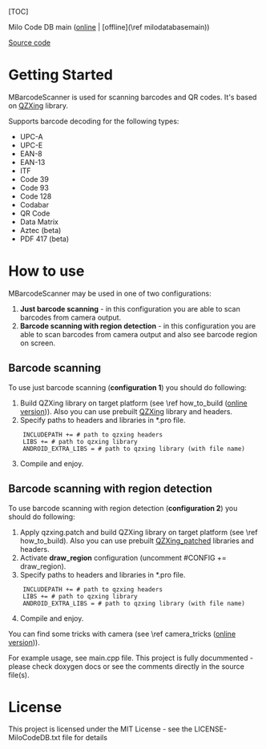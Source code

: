 [TOC]

Milo Code DB main ([online](https://docs.milosolutions.com/milo-code-db/main/) | [offline](\ref milodatabasemain))

[Source code](https://github.com/milosolutions/mbarcodescanner)

# Getting Started

MBarcodeScanner is used for scanning barcodes and QR codes. It's based on [QZXing](https://github.com/ftylitak/qzxing) library.

Supports barcode decoding for the following types: 

 * UPC-A 	
 * UPC-E 	
 * EAN-8 	
 * EAN-13 	
 * ITF 	
 * Code 39 
 * Code 93 	
 * Code 128 	
 * Codabar 	
 * QR Code
 * Data Matrix
 * Aztec (beta)
 * PDF 417 (beta)

# How to use

MBarcodeScanner may be used in one of two configurations:

1. **Just barcode scanning** - in this configuration you are able to scan barcodes from camera output. 
2. **Barcode scanning with region detection** - in this configuration you are able to scan barcodes from camera output and also see barcode region on screen.

## Barcode scanning

To use just barcode scanning (**configuration 1**) you should do following:
1. Build QZXing library on target platform (see \ref how_to_build ([online version](https://docs.milosolutions.com/milo-code-db/mbarcodescanner/how_to_build.html))). Also you can use prebuilt [QZXing](https://seafile.milosolutions.com/d/248e22bd10/) library and headers.
2. Specify paths to headers and libraries in *.pro file.
```
	INCLUDEPATH += # path to qzxing headers
	LIBS += # path to qzxing library
	ANDROID_EXTRA_LIBS = # path to qzxing library (with file name)
```
3. Compile and enjoy.

## Barcode scanning with region detection

To use barcode scanning with region detection (**configuration 2**) you should do following:
1. Apply qzxing.patch and build QZXing library on target platform (see \ref how_to_build). Also you can use prebuilt [QZXing_patched](https://seafile.milosolutions.com/d/e53be4943e/) libraries and headers.
2. Activate **draw_region** configuration (uncomment #CONFIG += draw_region).
3. Specify paths to headers and libraries in *.pro file.
```
	INCLUDEPATH += # path to qzxing headers
	LIBS += # path to qzxing library
	ANDROID_EXTRA_LIBS = # path to qzxing library (with file name)
```
4. Compile and enjoy.

You can find some tricks with camera (see \ref camera_tricks ([online version](https://docs.milosolutions.com/milo-code-db/mbarcodescanner/camera_tricks.html))).

For example usage, see main.cpp file. This project is fully docummented - please check doxygen docs or see the comments directly in the source file(s).

# License

This project is licensed under the MIT License - see the LICENSE-MiloCodeDB.txt file for details
